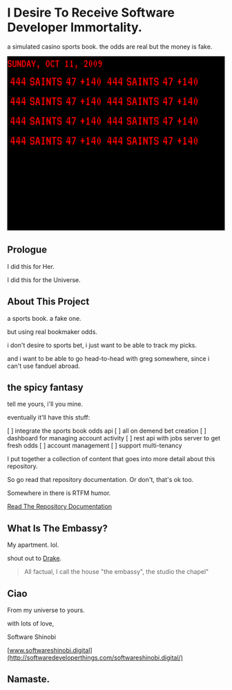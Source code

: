 # I Desire To Receive Software Developer Immortality.

a simulated casino sports book. the odds are real but the money is fake.

![Vivamus ac nisl ipsum](.cover-image.png)

## Prologue

I did this for Her.

I did this for the Universe.

## About This Project

a sports book. a fake one.

but using real bookmaker odds.

i don't desire to sports bet, i just want to be able to track my picks.

and i want to be able to go head-to-head with greg somewhere, since i can't use fanduel abroad.

## the spicy fantasy

tell me yours, i'll you mine.

eventually it'll have this stuff:

[ ] integrate the sports book odds api
[ ] all on demend bet creation
[ ] dashboard for managing account activity
[ ] rest api with jobs server to get fresh odds
[ ] account management
[ ] support multi-tenancy


I put together a collection of content that goes into more detail about this repository.

So go read that repository documentation. Or don't, that's ok too.

Somewhere in there is RTFM humor.

[Read The Repository Documentation](repository-documentation/readme.md)

## What Is The Embassy?

My apartment. lol.

shout out to [Drake](repository-documentation/readme.md).

> All factual, I call the house "the embassy", the studio the chapel"

## Ciao

From my universe to yours.

with lots of love,

Software Shinobi

[www.softwareshinobi.digital](http://softwaredeveloperthings.com/softwareshinobi.digital/)

## Namaste.
